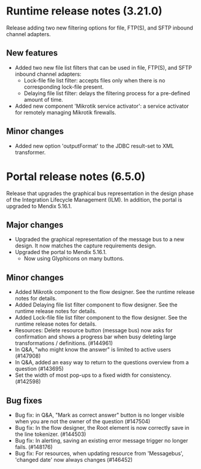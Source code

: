 # Runtime release notes (3.21.0)
Release adding two new filtering options for file, FTP(S), and SFTP inbound channel adapters.
## New features
- Added two new file list filters that can be used in file, FTP(S), and SFTP inbound channel adapters:
  - Lock-file file list filter: accepts files only when there is no corresponding lock-file present.
  - Delaying file list filter: delays the filtering process for a pre-defined amount of time.
- Added new component 'Mikrotik service activator': a service activator for remotely managing Mikrotik firewalls.
## Minor changes
- Added new option 'outputFormat' to the JDBC result-set to XML transformer.

# Portal release notes (6.5.0)
Release that upgrades the graphical bus representation in the design phase of the Integration Lifecycle Management (ILM). In addition, the portal is upgraded to Mendix 5.16.1.
## Major changes
- Upgraded the graphical representation of the message bus to a new design. It now matches the capture requirements design.
- Upgraded the portal to Mendix 5.16.1.
  - Now using Glyphicons on many buttons.
## Minor changes
- Added Mikrotik component to the flow designer. See the runtime release notes for details.
- Added Delaying file list filter component to flow designer. See the runtime release notes for details.
- Added Lock-file file list filter component to the flow designer. See the runtime release notes for details.
- Resources: Delete resource button (message bus) now asks for confirmation and shows a progress bar when busy deleting large transformations / definitions. (#144961)
- In Q&A, "who might know the answer" is limited to active users (#147908)
- In Q&A, added an easy way to return to the questions overview from a question (#143695)
- Set the width of most pop-ups to a fixed width for consistency. (#142598)
## Bug fixes
- Bug fix: in Q&A, "Mark as correct answer" button is no longer visible when you are not the owner of the question (#147504)
- Bug fix: In the flow designer, the Root element is now correctly save in the line tokenizer. (#144503)
- Bug fix: In alerting, saving an existing error message trigger no longer fails. (#148176)
- Bug fix: For resources, when updating resource from 'Messagebus', 'changed date' now always changes (#146452)
